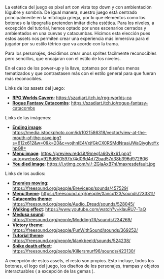 La estética del juego es pixel art con vista top down y con ambientación lúgubre y sombría.
De igual manera, nuestro juego está centrado principalmente en la mitología griega, por lo que elementos como los botones o la tipografía pretenden imitar dicha estética.
Para los niveles, a excepción del tutorial, hemos optado por unos escenarios cerrados y ambientados en una cuevas y catacumbas. Hicimos esta elección pues estos assets nos permiten crear una experiencia más inmersiva para el jugador por su estilo tétrico que va acorde con la trama.

Para los personajes, decidimos crear unos sprites facilmente reconocibles pero sencillos, que encajaran con el estilo de los niveles.

En el caso de los power-up y la llave, optamos por diseños menos tematizados y que contrastasen más con el estilo general para que fueran más reconocibles.

Links de los assets del juego: 
- <ins>**RPG Worlds Cavern**</ins>: https://szadiart.itch.io/rpg-worlds-ca
- <ins>**Rogue Fantasy Catacombs**</ins>: https://szadiart.itch.io/rogue-fantasy-catacombs

Links de las imágenes:
- <ins>**Ending image**</ins>: https://media.istockphoto.com/id/1021586318/vector/view-at-the-mouth-of-the-cave.jpg?s=612x612&w=0&k=20&c=vojhnIE4VxjfGkCX0RSMdNraaiJWaQiygIveYxhpGII=
- <ins>**Menu image**</ins>: https://preview.redd.it/9meg1a60v8x61.png?auto=webp&s=928d650597b74d06d4d72bad57d38b396d972806
- <ins>**You died image**</ins>: https://i.ytimg.com/vi/-ZGlaAxB7nI/maxresdefault.jpg

Links de los audios:
- <ins>**Enemies moving**</ins>: https://freesound.org/people/Breviceps/sounds/457529/
- <ins>**Menu theme**</ins>: https://freesound.org/people/Xanco123/sounds/233311/
- <ins>**Catacombs theme**</ins>: https://freesound.org/people/Audio_Dread/sounds/528045/
- <ins>**Walking effect**</ins>: https://www.youtube.com/watch?v=klauRU7-TaQ
- <ins>**Medusa sound**</ins>: https://freesound.org/people/ModdingTR/sounds/234269/
- <ins>**Victory theme**</ins>: https://freesound.org/people/FunWithSound/sounds/369252/
- <ins>**Tutorial theme**</ins>: https://freesound.org/people/klankbeeld/sounds/524238/
- <ins>**Spike death effect**</ins>: https://freesound.org/people/Killersmurf96/sounds/423130/

A excepción de estos assets, el resto son propios.
Esto incluye, todos los botones, el logo del juego, los diseños de los personajes, trampas y objetos interactuables ( a excepción de las gemas ).


